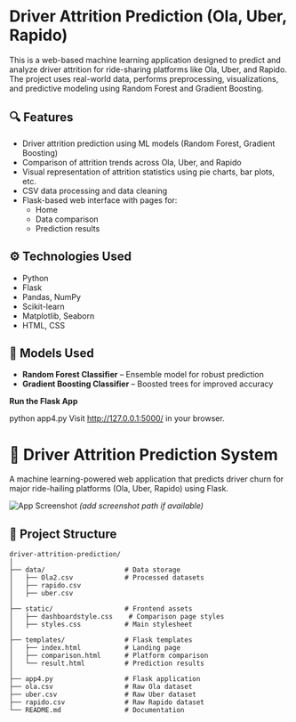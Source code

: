# Driver Attrition Prediction (Ola, Uber, Rapido)

This is a web-based machine learning application designed to predict and analyze driver attrition for ride-sharing platforms like Ola, Uber, and Rapido. The project uses real-world data, performs preprocessing, visualizations, and predictive modeling using Random Forest and Gradient Boosting.

## 🔍 Features

- Driver attrition prediction using ML models (Random Forest, Gradient Boosting)
- Comparison of attrition trends across Ola, Uber, and Rapido
- Visual representation of attrition statistics using pie charts, bar plots, etc.
- CSV data processing and data cleaning
- Flask-based web interface with pages for:
  - Home
  - Data comparison
  - Prediction results


## ⚙️ Technologies Used

- Python
- Flask
- Pandas, NumPy
- Scikit-learn
- Matplotlib, Seaborn
- HTML, CSS

## 🧠 Models Used

- **Random Forest Classifier** – Ensemble model for robust prediction
- **Gradient Boosting Classifier** – Boosted trees for improved accuracy

**Run the Flask App**

python app4.py
Visit http://127.0.0.1:5000/ in your browser.

# 🚕 Driver Attrition Prediction System

A machine learning-powered web application that predicts driver churn for major ride-hailing platforms (Ola, Uber, Rapido) using Flask.

![App Screenshot](static/screenshot.png) *(add screenshot path if available)*

## 📂 Project Structure

```plaintext
driver-attrition-prediction/
│
├── data/                    # Data storage
│   ├── Ola2.csv             # Processed datasets
│   ├── rapido.csv
│   ├── uber.csv
│
├── static/                  # Frontend assets
│   ├── dashboardstyle.css    # Comparison page styles
│   ├── styles.css           # Main stylesheet
│
├── templates/               # Flask templates
│   ├── index.html           # Landing page
│   ├── comparison.html      # Platform comparison
│   └── result.html          # Prediction results
│
├── app4.py                  # Flask application
├── ola.csv                  # Raw Ola dataset
├── uber.csv                 # Raw Uber dataset
├── rapido.csv               # Raw Rapido dataset
└── README.md                # Documentation
